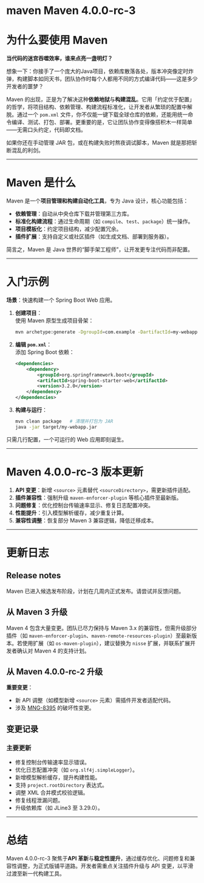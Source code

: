 # maven Maven 4.0.0-rc-3
# 为什么要使用 Maven  
**当代码的迷宫吞噬效率，谁来点亮一盏明灯？**  

想象一下：你接手了一个庞大的Java项目，依赖库散落各处，版本冲突像定时炸弹，构建脚本如同天书，团队协作时每个人都用不同的方式编译代码——这是多少开发者的噩梦？  

Maven 的出现，正是为了解决这种**依赖地狱**与**构建混乱**。它用「约定优于配置」的哲学，将项目结构、依赖管理、构建流程标准化，让开发者从繁琐的配置中解脱。通过一个 `pom.xml` 文件，你不仅能一键下载全球仓库的依赖，还能用统一命令编译、测试、打包、部署。更重要的是，它让团队协作变得像搭积木一样简单——无需口头约定，代码即文档。  

如果你还在手动管理 JAR 包，或在构建失败时熬夜调试脚本，Maven 就是那把斩断混乱的利剑。  

---

# Maven 是什么  
Maven 是一个**项目管理和构建自动化工具**，专为 Java 设计，核心功能包括：  
- **依赖管理**：自动从中央仓库下载并管理第三方库。  
- **标准化构建流程**：通过生命周期（如 `compile`、`test`、`package`）统一操作。  
- **项目模板化**：约定项目结构，减少配置冗余。  
- **插件扩展**：支持自定义或社区插件（如生成文档、部署到服务器）。  

简言之，Maven 是 Java 世界的“脚手架工程师”，让开发更专注代码而非配置。  

---

# 入门示例  
**场景**：快速构建一个 Spring Boot Web 应用。  

1. **创建项目**：  
   使用 Maven 原型生成项目骨架：  
   ```bash  
   mvn archetype:generate -DgroupId=com.example -DartifactId=my-webapp -DarchetypeArtifactId=maven-archetype-webapp  
   ```  

2. **编辑 `pom.xml`**：  
   添加 Spring Boot 依赖：  
   ```xml  
   <dependencies>  
       <dependency>  
           <groupId>org.springframework.boot</groupId>  
           <artifactId>spring-boot-starter-web</artifactId>  
           <version>3.2.0</version>  
       </dependency>  
   </dependencies>  
   ```  

3. **构建与运行**：  
   ```bash  
   mvn clean package   # 清理并打包为 JAR  
   java -jar target/my-webapp.jar  
   ```  

只需几行配置，一个可运行的 Web 应用即刻诞生。  

---

# Maven 4.0.0-rc-3 版本更新  
1. **API 变更**：新增 `<source>` 元素替代 `<sourceDirectory>`，需更新插件适配。  
2. **插件兼容性**：强制升级 `maven-enforcer-plugin` 等核心插件至最新版。  
3. **问题修复**：优化控制台传输速率显示、修复日志配置冲突。  
4. **性能提升**：引入模型解析缓存，减少重复计算。  
5. **兼容性调整**：恢复部分 Maven 3 兼容逻辑，降低迁移成本。  

---

# 更新日志  

## Release notes  
Maven 已进入候选发布阶段，计划在几周内正式发布。请尝试并反馈问题。  

## 从 Maven 3 升级  
Maven 4 包含大量变更。团队已尽力保持与 Maven 3.x 的兼容性，但需升级部分插件（如 `maven-enforcer-plugin`、`maven-remote-resources-plugin`）至最新版本。若使用扩展（如 `os-maven-plugin`），建议替换为 `nisse` 扩展，并联系扩展开发者确认对 Maven 4 的支持计划。  

## 从 Maven 4.0.0-rc-2 升级  
**重要变更**：  
- 新 API 调整（如模型新增 `<source>` 元素）需插件开发者适配代码。  
- 涉及 [MNG-8395](https://issues.apache.org/jira/browse/MNG-8395) 的破坏性变更。  

## 变更记录  
### 主要更新  
- 修复控制台传输速率显示错误。  
- 优化日志配置冲突（如 `org.slf4j.simpleLogger`）。  
- 新增模型解析缓存，提升构建性能。  
- 支持 `project.rootDirectory` 表达式。  
- 调整 XML 合并模式校验逻辑。  
- 修复线程泄漏问题。  
- 升级依赖库（如 JLine3 至 3.29.0）。  

---

# 总结  
Maven 4.0.0-rc-3 聚焦于**API 革新**与**稳定性提升**，通过缓存优化、问题修复和兼容性调整，为正式版铺平道路。开发者需重点关注插件升级与 API 变更，以平滑过渡至新一代构建工具。